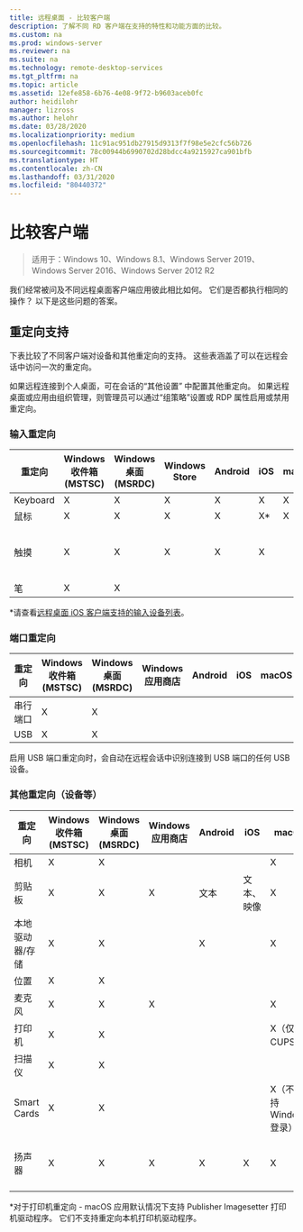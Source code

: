 ```yaml
---
title: 远程桌面 - 比较客户端
description: 了解不同 RD 客户端在支持的特性和功能方面的比较。
ms.custom: na
ms.prod: windows-server
ms.reviewer: na
ms.suite: na
ms.technology: remote-desktop-services
ms.tgt_pltfrm: na
ms.topic: article
ms.assetid: 12efe858-6b76-4e08-9f72-b9603aceb0fc
author: heidilohr
manager: lizross
ms.author: helohr
ms.date: 03/28/2020
ms.localizationpriority: medium
ms.openlocfilehash: 11c91ac951db27915d9313f7f98e5e2cfc56b726
ms.sourcegitcommit: 78c00944b6990702d28bdcc4a9215927ca901bfb
ms.translationtype: HT
ms.contentlocale: zh-CN
ms.lasthandoff: 03/31/2020
ms.locfileid: "80440372"
---
```

# <a name="compare-the-clients"></a>比较客户端

>适用于：Windows 10、Windows 8.1、Windows Server 2019、Windows Server 2016、Windows Server 2012 R2

我们经常被问及不同远程桌面客户端应用彼此相比如何。 它们是否都执行相同的操作？ 以下是这些问题的答案。

## <a name="redirection-support"></a>重定向支持

下表比较了不同客户端对设备和其他重定向的支持。 这些表涵盖了可以在远程会话中访问一次的重定向。

如果远程连接到个人桌面，可在会话的“其他设置”  中配置其他重定向。 如果远程桌面或应用由组织管理，则管理员可以通过“组策略”设置或 RDP 属性启用或禁用重定向。

### <a name="input-redirection"></a>输入重定向

| 重定向 | Windows 收件箱</br>(MSTSC) | Windows 桌面</br>(MSRDC) | Windows Store | Android | iOS | macOS | Web 客户端    |
|-------------|---------------------------|-----------------------------|---------------|---------|-----|-------|---------------|
| Keyboard    | X                         | X                           | X             | X       | X   | X     | X             |
| 鼠标       | X                         | X                           | X             | X       | X\* | X     | X             |
| 触摸       | X                         | X                           | X             | X       | X   |       | X（IE 除外） |
| 笔         | X                         | X                           |               |         |     |       |               |

*请查看[远程桌面 iOS 客户端支持的输入设备列表](remote-desktop-ios.md#supported-input-devices)。

### <a name="port-redirection"></a>端口重定向

| 重定向 | Windows 收件箱</br>(MSTSC) | Windows 桌面</br>(MSRDC) | Windows 应用商店 | Android | iOS | macOS | Web 客户端 |
|-------------|---------------------------|-----------------------------|---------------|---------|-----|-------|------------|
| 串行端口 | X                         | X                           |               |         |     |       |            |
| USB         | X                         | X                           |               |         |     |       |            |

启用 USB 端口重定向时，会自动在远程会话中识别连接到 USB 端口的任何 USB 设备。

### <a name="other-redirection-devices-etc"></a>其他重定向（设备等）

| 重定向         | Windows 收件箱</br>(MSTSC) | Windows 桌面</br>(MSRDC) | Windows 应用商店 | Android | iOS         | macOS                           | Web 客户端    |
|---------------------|---------------------------|-----------------------------|---------------|---------|-------------|---------------------------------|---------------|
| 相机             | X                         | X                           |               |         |             | X                               |               |
| 剪贴板           | X                         | X                           | X             | 文本    | 文本、映像 | X                               | 文本          |
| 本地驱动器/存储 | X                         | X                           |               | X       |             | X                               |               |
| 位置            | X                         | X                           |               |         |             |                                 |               |
| 麦克风         | X                         | X                           | X             |         |             | X                               |               |
| 打印机            | X                         | X                           |               |         |             | X（仅 CUPS）                   | PDF 打印     |
| 扫描仪            | X                         | X                           |               |         |             |                                 |               |
| Smart Cards         | X                         | X                           |               |         |             | X（不支持 Windows 登录） |               |
| 扬声器            | X                         | X                           | X             | X       | X           | X                               | X（IE 除外） |

*对于打印机重定向 - macOS 应用默认情况下支持 Publisher Imagesetter 打印机驱动程序。 它们不支持重定向本机打印机驱动程序。
